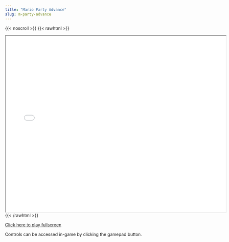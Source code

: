 ```yaml
---
title: "Mario Party Advance"
slug: m-party-advance
---
```


{{< noscroll >}}
{{< rawhtml >}}
<iframe width="720" height="576" name="iframe" src="/cjs-garchive/m-party-advance/index.html"></iframe>
{{< /rawhtml >}}

[Click here to play fullscreen](/cjs-garchive/m-party-advance)

Controls can be accessed in-game by clicking the gamepad button.
